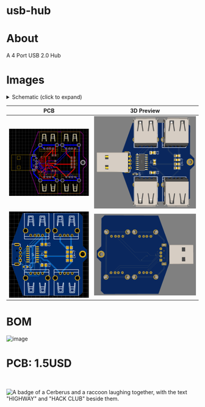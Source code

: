 # usb-hub

# About
A 4 Port USB 2.0 Hub

# Images

<details>
<summary>Schematic (click to expand)</summary>

| Schematic |
|-----------|
| ![Schematic](assets/schematic.png) |

</details>

| PCB | 3D Preview |
|-----|------------|
| ![PCB](assets/pcb.png) | ![3D-Front](assets/3dfront.png) |
| ![3D](assets/2d.png) | ![3D-Back](assets/3dback.png) |

# BOM

<img width="1276" height="814" alt="image" src="https://github.com/user-attachments/assets/8c3eb59b-762f-4e4c-91c9-299b288fcb32" />

# PCB: 1.5USD

<br>

![A badge of a Cerberus and a raccoon laughing together, with the text "HIGHWAY" and "HACK CLUB" beside them.](https://hc-cdn.hel1.your-objectstorage.com/s/v3/0bbcca68ffa3845300bb76940f8ad91fd53d2d68_06-30-2025-1618.png)
